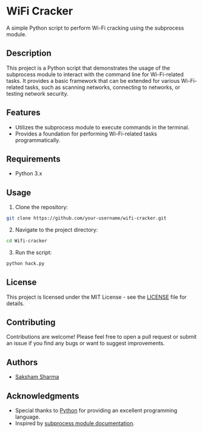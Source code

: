 # WiFi Cracker

A simple Python script to perform Wi-Fi cracking using the subprocess module.

## Description

This project is a Python script that demonstrates the usage of the subprocess module to interact with the command line for Wi-Fi-related tasks. It provides a basic framework that can be extended for various Wi-Fi-related tasks, such as scanning networks, connecting to networks, or testing network security.

## Features

- Utilizes the subprocess module to execute commands in the terminal.
- Provides a foundation for performing Wi-Fi-related tasks programmatically.

## Requirements

- Python 3.x

## Usage

1. Clone the repository:
```bash
git clone https://github.com/your-username/wifi-cracker.git
```

2. Navigate to the project directory:
```bash
cd Wifi-cracker
```

3. Run the script:
```bash
python hack.py
```


## License

This project is licensed under the MIT License - see the [LICENSE](LICENSE) file for details.

## Contributing

Contributions are welcome! Please feel free to open a pull request or submit an issue if you find any bugs or want to suggest improvements.

## Authors

- [Saksham Sharma](https://github.com/your-username)

## Acknowledgments

- Special thanks to [Python](https://www.python.org/) for providing an excellent programming language.
- Inspired by [subprocess module documentation](https://docs.python.org/3/library/subprocess.html).

